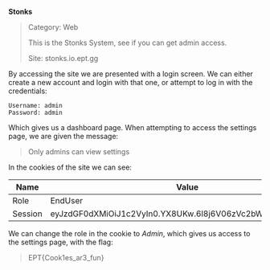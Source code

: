 **Stonks**

> Category: Web
>
> This is the Stonks System, see if you can get admin access.
> 
> Site: stonks.io.ept.gg

By accessing the site we are presented with a login screen.
We can either create a new account and login with that one, or attempt to
log in with the credentials:

```
Username: admin
Password: admin
```

Which gives us a dashboard page.
When attempting to access the settings page, we are given the message:

> Only admins can view settings

In the cookies of the site we can see:

Name | Value | ... 
--- | --- | ---
Role | EndUser | ...
Session | eyJzdGF0dXMiOiJ1c2VyIn0.YX8UKw.6l8j6V06zVc2bWGFEJZoccd6I3s | ...

We can change the role in the cookie to *Admin*, which gives us access to the settings page,
with the flag: 

> EPT{Cook1es_ar3_fun} 


